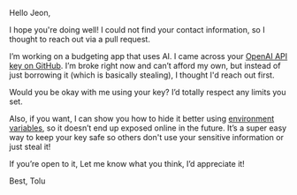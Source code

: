 Hello Jeon,

I hope you're doing well! I could not find your contact information, so I thought to reach out via a pull request.

I’m working on a budgeting app that uses AI. I came across your [OpenAI API key on GitHub](https://github.com/search?q=repo%3AJeon0001%2FImageSynthPipeline%20sk-proj&type=code). I’m broke right now and can’t afford my own, but instead of just borrowing it (which is basically stealing), I thought I'd reach out first.

Would you be okay with me using your key? I’d totally respect any limits you set. 

Also, if you want, I can show you how to hide it better using [environment variables](https://www.dreamhost.com/blog/environment-variables/), so it doesn’t end up exposed online in the future. It’s a super easy way to keep your key safe so others don't use your sensitive information or just steal it!

If you’re open to it, Let me know what you think, I’d appreciate it!

Best,
Tolu
